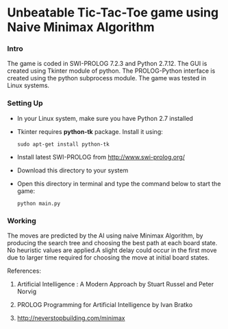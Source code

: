 # Unbeatable Tic-Tac-Toe game using Naive Minimax Algorithm

### Intro
The game is coded in SWI-PROLOG 7.2.3 and Python 2.7.12. The GUI is created using Tkinter module of python. The PROLOG-Python interface is created using the python subprocess module. The game was tested in Linux systems. 

### Setting Up
 - In your Linux system, make sure you have Python 2.7 installed
 - Tkinter requires **python-tk** package. Install it using:

    ```
    sudo apt-get install python-tk
    ```
 - Install latest SWI-PROLOG from http://www.swi-prolog.org/
 - Download this directory to your system
 - Open this directory in terminal and type the command below to start the game:
    
    ```
    python main.py
    ```

### Working
The moves are predicted by the AI using naive Minimax Algorithm, by producing the search tree and choosing the best path at each board state. No heuristic values are applied.A slight delay could occur in the first move due to larger time required for choosing the move at initial board states.

References:
1. Artificial Intelligence : A Modern Approach by Stuart Russel and Peter Norvig

2. PROLOG Programming for Artificial Intelligence by Ivan Bratko

3. http://neverstopbuilding.com/minimax

